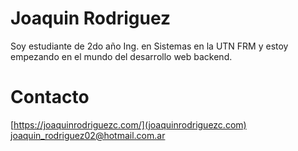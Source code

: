 # Joaquin Rodriguez
Soy estudiante de 2do año Ing. en Sistemas en la UTN FRM y estoy empezando en el mundo del desarrollo web backend.
# Contacto 
[https://joaquinrodriguezc.com/](joaquinrodriguezc.com)
joaquin_rodriguez02@hotmail.com.ar
